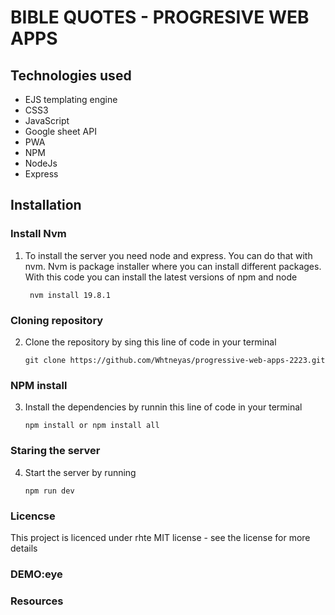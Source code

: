 # BIBLE QUOTES - PROGRESIVE WEB APPS 


## Technologies used
- EJS templating engine
- CSS3
- JavaScript
- Google sheet API
- PWA
- NPM
- NodeJs
- Express

## Installation 

### Install Nvm 

1. To install the server you need node and express. You can do that with nvm. Nvm is package installer where you can install different packages. With this code you can install the latest versions of npm and node

        nvm install 19.8.1
       
### Cloning repository
2. Clone the repository by sing this line of code in your terminal 

       git clone https://github.com/Whtneyas/progressive-web-apps-2223.git  
       
### NPM install
 
 3. Install the dependencies by runnin this line of code in your terminal 
 
        npm install or npm install all 
        
### Staring the server



4.  Start the server by running 

        npm run dev 

### Licencse  
This project is licenced  under rhte MIT license  - see the license for more details


### DEMO:eye




### Resources

 
